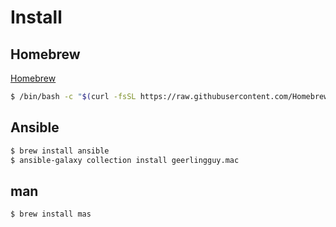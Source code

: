 # Install

## Homebrew

[Homebrew](https://brew.sh/index_ja)

```zsh
$ /bin/bash -c "$(curl -fsSL https://raw.githubusercontent.com/Homebrew/install/HEAD/install.sh)"
```

## Ansible

```zsh
$ brew install ansible
$ ansible-galaxy collection install geerlingguy.mac
```

## man

```zsh
$ brew install mas
```

